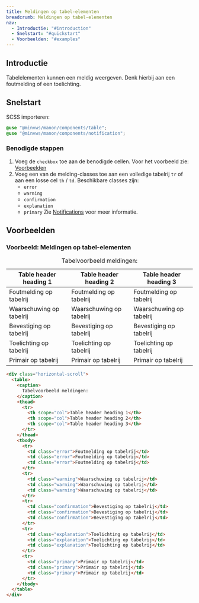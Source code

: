 ```yaml
---
title: Meldingen op tabel-elementen
breadcrumb: Meldingen op tabel-elementen
nav:
  - Introductie: "#introduction"
  - Snelstart: "#quickstart"
  - Voorbeelden: "#examples"
---
```


<h2 id="introduction">Introductie</h2>

Tabelelementen kunnen een meldig weergeven. Denk hierbij aan een foutmelding of
een toelichting.

<h2 id="quickstart">Snelstart</h2>

SCSS importeren:

```scss
@use "@minvws/manon/components/table";
@use "@minvws/manon/components/notification";
```

### Benodigde stappen

1. Voeg de `checkbox` toe aan de benodigde cellen. Voor het voorbeeld zie:
   [Voorbeelden](#examples)
2. Voeg een van de melding-classes toe aan een volledige tabelrij `tr` of aan
   een losse cel `th` / `td`. Beschikbare classes zijn:
   - `error`
   - `warning`
   - `confirmation`
   - `explanation`
   - `primary` Zie [Notifications](/library/components/notifications) voor
     meer informatie.

<h2 id="examples">Voorbeelden</h2>

### Voorbeeld: Meldingen op tabel-elementen

<div class="horizontal-scroll">
  <table>
    <caption> Tabelvoorbeeld meldingen: </caption>
    <thead>
      <tr>
        <th scope="col">Table header heading 1</th>
        <th scope="col">Table header heading 2</th>
        <th scope="col">Table header heading 3</th>
      </tr>
    </thead>
    <tbody>
      <tr>
        <td class="error">Foutmelding op tabelrij</td>
        <td class="error">Foutmelding op tabelrij</td>
        <td class="error">Foutmelding op tabelrij</td>
      </tr>
      <tr>
        <td class="warning">Waarschuwing op tabelrij</td>
        <td class="warning">Waarschuwing op tabelrij</td>
        <td class="warning">Waarschuwing op tabelrij</td>
      </tr>
      <tr>
        <td class="confirmation">Bevestiging op tabelrij</td>
        <td class="confirmation">Bevestiging op tabelrij</td>
        <td class="confirmation">Bevestiging op tabelrij</td>
      </tr>
      <tr>
        <td class="explanation">Toelichting op tabelrij</td>
        <td class="explanation">Toelichting op tabelrij</td>
        <td class="explanation">Toelichting op tabelrij</td>
      </tr>
      <tr>
        <td class="primary">Primair op tabelrij</td>
        <td class="primary">Primair op tabelrij</td>
        <td class="primary">Primair op tabelrij</td>
      </tr>
    </tbody>
  </table>
</div>

```html
<div class="horizontal-scroll">
  <table>
    <caption>
      Tabelvoorbeeld meldingen:
    </caption>
    <thead>
      <tr>
        <th scope="col">Table header heading 1</th>
        <th scope="col">Table header heading 2</th>
        <th scope="col">Table header heading 3</th>
      </tr>
    </thead>
    <tbody>
      <tr>
        <td class="error">Foutmelding op tabelrij</td>
        <td class="error">Foutmelding op tabelrij</td>
        <td class="error">Foutmelding op tabelrij</td>
      </tr>
      <tr>
        <td class="warning">Waarschuwing op tabelrij</td>
        <td class="warning">Waarschuwing op tabelrij</td>
        <td class="warning">Waarschuwing op tabelrij</td>
      </tr>
      <tr>
        <td class="confirmation">Bevestiging op tabelrij</td>
        <td class="confirmation">Bevestiging op tabelrij</td>
        <td class="confirmation">Bevestiging op tabelrij</td>
      </tr>
      <tr>
        <td class="explanation">Toelichting op tabelrij</td>
        <td class="explanation">Toelichting op tabelrij</td>
        <td class="explanation">Toelichting op tabelrij</td>
      </tr>
      <tr>
        <td class="primary">Primair op tabelrij</td>
        <td class="primary">Primair op tabelrij</td>
        <td class="primary">Primair op tabelrij</td>
      </tr>
    </tbody>
  </table>
</div>
```
